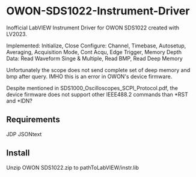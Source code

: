 # OWON-SDS1022-Instrument-Driver
Inofficial LabVIEW Instrument Driver for OWON SDS1022 created with LV2023.

Implemented:
Initialize, Close
Configure: Channel, Timebase, Autosetup, Averaging, Acquisition Mode, Cont Acqu, Edge Trigger, Memory Depth
Data: Read Waveform Singe & Multiple, Read BMP, Read Deep Memory

Unfortunately the scope does not send complete set of deep memory and bmp after query. IMHO this is an error in OWON's device firmware.

Despite mentioned in SDS1000_Oscilloscopes_SCPI_Protocol.pdf, the device firmware does not support other IEEE488.2 commands than *RST and *IDN?

## Requirements

JDP JSONtext

## Install
Unzip OWON SDS1022.zip to pathToLabVIEW/instr.lib


